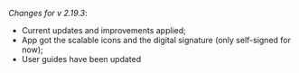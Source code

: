 _Changes for v 2.19.3_:
- Current updates and improvements applied;
- App got the scalable icons and the digital signature (only self-signed for now);
- User guides have been updated
